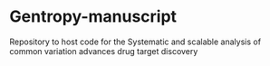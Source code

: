 # Gentropy-manuscript
Repository to host code for the Systematic and scalable analysis of common variation advances drug target discovery
